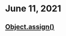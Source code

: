 # June 11, 2021

## [Object.assign()](https://developer.mozilla.org/en-US/docs/Web/JavaScript/Reference/Global_Objects/Object/assign)
